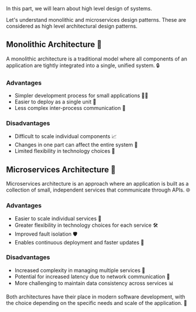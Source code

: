 In this part, we will learn about high level design of systems.

Let's understand monolithic and microservices design patterns. These are considered as high level architectural design patterns.

## Monolithic Architecture 🏢

A monolithic architecture is a traditional model where all components of an application are tightly integrated into a single, unified system. 🔒

### Advantages

- Simpler development process for small applications 👨‍💻
- Easier to deploy as a single unit 🚀
- Less complex inter-process communication 🔗

### Disadvantages

- Difficult to scale individual components 📈
- Changes in one part can affect the entire system 🔄
- Limited flexibility in technology choices 🔧

## Microservices Architecture 🧩

Microservices architecture is an approach where an application is built as a collection of small, independent services that communicate through APIs. 🌐

### Advantages

- Easier to scale individual services 🚀
- Greater flexibility in technology choices for each service 🛠️
- Improved fault isolation 🛡️
- Enables continuous deployment and faster updates 🔄

### Disadvantages

- Increased complexity in managing multiple services 🤯
- Potential for increased latency due to network communication 🐢
- More challenging to maintain data consistency across services 📊

Both architectures have their place in modern software development, with the choice depending on the specific needs and scale of the application. 🤔